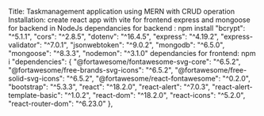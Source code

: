 Title: Taskmanagement application using MERN with CRUD operation
Installation: create react app with vite for frontend express and mongoose for backend in NodeJs
dependancies for backend : npm install 
    "bcrypt": "^5.1.1",
    "cors": "^2.8.5",
    "dotenv": "^16.4.5",
    "express": "^4.19.2",
    "express-validator": "^7.0.1",
    "jsonwebtoken": "^9.0.2",
    "mongodb": "^6.5.0",
    "mongoose": "^8.3.3",
    "nodemon": "^3.1.0"
dependancies for frontend: npm i  "dependencies": {
    "@fortawesome/fontawesome-svg-core": "^6.5.2",
    "@fortawesome/free-brands-svg-icons": "^6.5.2",
    "@fortawesome/free-solid-svg-icons": "^6.5.2",
    "@fortawesome/react-fontawesome": "^0.2.0",
    "bootstrap": "^5.3.3",
    "react": "^18.2.0",
    "react-alert": "^7.0.3",
    "react-alert-template-basic": "^1.0.2",
    "react-dom": "^18.2.0",
    "react-icons": "^5.2.0",
    "react-router-dom": "^6.23.0"
  },

  
